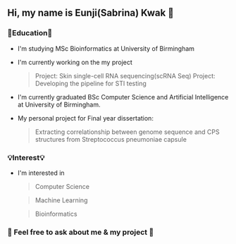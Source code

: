 ## Hi, my name is Eunji(Sabrina) Kwak 👋

### 📕Education📕  
* I'm studying MSc Bioinformatics at University of Birmingham 
* I'm currently working on the my project

  > Project: Skin single-cell RNA sequencing(scRNA Seq)
  > Project: Developing the pipeline for STI testing
  
* I'm currently graduated BSc Computer Science and Artificial Intelligence at University of Birmingham.
* My personal project for Final year dissertation:

  > Extracting correlationship between genome sequence and CPS structures from Streptococcus pneumoniae capsule

### 💡Interest💡
* I'm interested in 
    > Computer Science  
  
    > Machine Learning
  
    > Bioinformatics


### 🙋 Feel free to ask about me & my project 💬 

